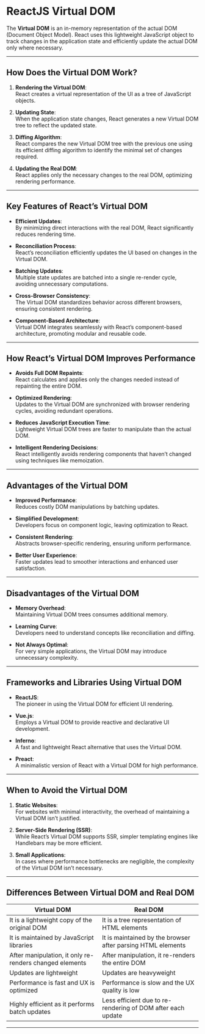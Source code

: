 # ReactJS Virtual DOM

The **Virtual DOM** is an in-memory representation of the actual DOM (Document Object Model). React uses this lightweight JavaScript object to track changes in the application state and efficiently update the actual DOM only where necessary.

---

## How Does the Virtual DOM Work?

1. **Rendering the Virtual DOM**:  
   React creates a virtual representation of the UI as a tree of JavaScript objects.

2. **Updating State**:  
   When the application state changes, React generates a new Virtual DOM tree to reflect the updated state.

3. **Diffing Algorithm**:  
   React compares the new Virtual DOM tree with the previous one using its efficient diffing algorithm to identify the minimal set of changes required.

4. **Updating the Real DOM**:  
   React applies only the necessary changes to the real DOM, optimizing rendering performance.

---

## Key Features of React’s Virtual DOM

- **Efficient Updates**:  
  By minimizing direct interactions with the real DOM, React significantly reduces rendering time.

- **Reconciliation Process**:  
  React’s reconciliation efficiently updates the UI based on changes in the Virtual DOM.

- **Batching Updates**:  
  Multiple state updates are batched into a single re-render cycle, avoiding unnecessary computations.

- **Cross-Browser Consistency**:  
  The Virtual DOM standardizes behavior across different browsers, ensuring consistent rendering.

- **Component-Based Architecture**:  
  Virtual DOM integrates seamlessly with React’s component-based architecture, promoting modular and reusable code.

---

## How React’s Virtual DOM Improves Performance

- **Avoids Full DOM Repaints**:  
  React calculates and applies only the changes needed instead of repainting the entire DOM.

- **Optimized Rendering**:  
  Updates to the Virtual DOM are synchronized with browser rendering cycles, avoiding redundant operations.

- **Reduces JavaScript Execution Time**:  
  Lightweight Virtual DOM trees are faster to manipulate than the actual DOM.

- **Intelligent Rendering Decisions**:  
  React intelligently avoids rendering components that haven’t changed using techniques like memoization.

---

## Advantages of the Virtual DOM

- **Improved Performance**:  
  Reduces costly DOM manipulations by batching updates.

- **Simplified Development**:  
  Developers focus on component logic, leaving optimization to React.

- **Consistent Rendering**:  
  Abstracts browser-specific rendering, ensuring uniform performance.

- **Better User Experience**:  
  Faster updates lead to smoother interactions and enhanced user satisfaction.

---

## Disadvantages of the Virtual DOM

- **Memory Overhead**:  
  Maintaining Virtual DOM trees consumes additional memory.

- **Learning Curve**:  
  Developers need to understand concepts like reconciliation and diffing.

- **Not Always Optimal**:  
  For very simple applications, the Virtual DOM may introduce unnecessary complexity.

---

## Frameworks and Libraries Using Virtual DOM

- **ReactJS**:  
  The pioneer in using the Virtual DOM for efficient UI rendering.

- **Vue.js**:  
  Employs a Virtual DOM to provide reactive and declarative UI development.

- **Inferno**:  
  A fast and lightweight React alternative that uses the Virtual DOM.

- **Preact**:  
  A minimalistic version of React with a Virtual DOM for high performance.

---

## When to Avoid the Virtual DOM

1. **Static Websites**:  
   For websites with minimal interactivity, the overhead of maintaining a Virtual DOM isn’t justified.

2. **Server-Side Rendering (SSR)**:  
   While React’s Virtual DOM supports SSR, simpler templating engines like Handlebars may be more efficient.

3. **Small Applications**:  
   In cases where performance bottlenecks are negligible, the complexity of the Virtual DOM isn’t necessary.

---

## Differences Between Virtual DOM and Real DOM

| **Virtual DOM**                       | **Real DOM**                             |
|---------------------------------------|------------------------------------------|
| It is a lightweight copy of the original DOM | It is a tree representation of HTML elements |
| It is maintained by JavaScript libraries | It is maintained by the browser after parsing HTML elements |
| After manipulation, it only re-renders changed elements | After manipulation, it re-renders the entire DOM |
| Updates are lightweight                | Updates are heavyweight                  |
| Performance is fast and UX is optimized | Performance is slow and the UX quality is low |
| Highly efficient as it performs batch updates | Less efficient due to re-rendering of DOM after each update |

--- 
